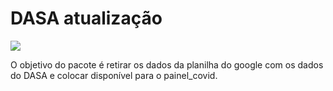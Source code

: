 
# DASA atualização

<!-- badges: start -->
<!-- badges: end -->
![](https://raw.githubusercontent.com/cievs-ses-rj/cievs-ses-rj/main/logo/logo_cievs_v3.png)

O objetivo do pacote é retirar os dados da planilha do google com os dados do DASA e colocar disponível para o painel_covid.

